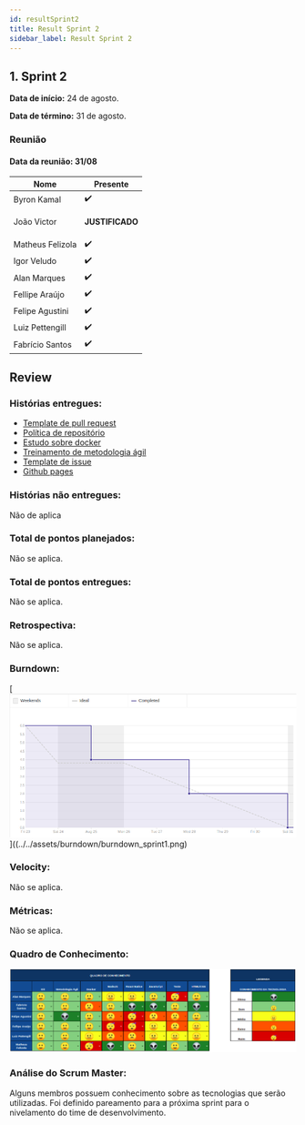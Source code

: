 ```yaml
---
id: resultSprint2
title: Result Sprint 2
sidebar_label: Result Sprint 2
---
```


## 1. Sprint 2

**Data de início:** 24 de agosto.

**Data de término:** 31 de agosto.

### Reunião

#### Data da reunião: 31/08

| Nome             | Presente                            |
| ---------------- | ----------------------------------- |
| Byron Kamal      | :heavy_check_mark:                  |
| João Victor      | <p><strong>JUSTIFICADO</strong></p> |
| Matheus Felizola | :heavy_check_mark:                  |
| Igor Veludo      | :heavy_check_mark:                  |
| Alan Marques     | :heavy_check_mark:                  |
| Fellipe Araújo   | :heavy_check_mark:                  |
| Felipe Agustini  | :heavy_check_mark:                  |
| Luiz Pettengill  | :heavy_check_mark:                  |
| Fabrício Santos  | :heavy_check_mark:                  |

## Review

### Histórias entregues:

- [Template de pull request](https://github.com/fga-eps-mds/2019.2-Grupo8/issues/10)
- [Política de repositório](https://github.com/fga-eps-mds/2019.2-Grupo8/issues/11)
- [Estudo sobre docker](https://github.com/fga-eps-mds/2019.2-Grupo8/issues/8)
- [Treinamento de metodologia ágil](https://github.com/fga-eps-mds/2019.2-Grupo8/issues/7)
- [Template de issue](https://github.com/fga-eps-mds/2019.2-Grupo8/issues/9)
- [Github pages](https://github.com/fga-eps-mds/2019.2-Grupo8/issues/5)

### Histórias não entregues:

Não de aplica

### Total de pontos planejados:

Não se aplica.

### Total de pontos entregues:

Não se aplica.

### Retrospectiva:

Não se aplica.

### Burndown:

[![Burndown](./assets/burndown/burndown_sprint1.png)]((../../assets/burndown/burndown_sprint1.png)

### Velocity:

Não se aplica.

### Métricas:

Não se aplica.

### Quadro de Conhecimento:

[![Quadro de conhecimento sprint1](./assets/quadro_conhecimento/quadro_conhecimento_sprint2.png)](../../assets/quadro_conhecimento/quadro_conhecimento_sprint2.png)

### Análise do Scrum Master:

<p>Alguns membros possuem conhecimento sobre as tecnologias que serão utilizadas. Foi definido pareamento para a próxima sprint para o nivelamento do time de desenvolvimento.</p>
